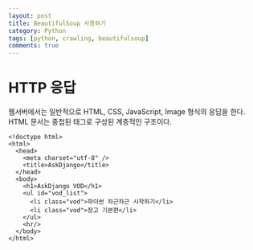 ```yaml
---
layout: post
title: BeautifulSoup 사용하기
category: Python
tags: [python, crawling, beautifulsoup]
comments: true
---
```


# HTTP 응답
웹서버에서는 일반적으로 HTML, CSS, JavaScript, Image 형식의 응답을 한다.
HTML 문서는 중첩된 태그로 구성된 계층적인 구조이다.

```
<!doctype html>
<html>
  <head>
    <meta charset="utf-8" />
    <title>AskDjango</title>
  </head>
  <body>
    <h1>AskDjango VOD</h1>
    <ul id="vod_list">
      <li class="vod">파이썬 차근차근 시작하기</li>
      <li class="vod">장고 기본편</li>
    </ul>
    <hr/>
  </body>
</html>
```

